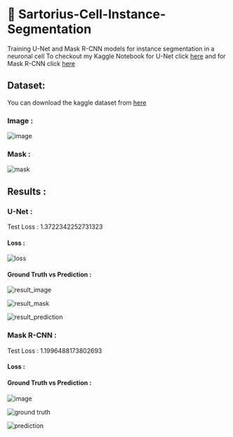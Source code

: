 # 🦠 Sartorius-Cell-Instance-Segmentation
Training U-Net and Mask R-CNN models for instance segmentation in a neuronal cell
To checkout my Kaggle Notebook for U-Net click [here](https://www.kaggle.com/frozenwolf/sartorius-visualization-training-u-net) and for Mask R-CNN click [here](https://www.kaggle.com/frozenwolf/sartorius-visualization-training-maskr-cnn)

## Dataset:
You can download the kaggle dataset from [here](https://www.kaggle.com/c/sartorius-cell-instance-segmentation/data)

### Image :
![image](https://user-images.githubusercontent.com/57902078/138550681-e35b0d6a-99b0-4457-a84e-21fe3de02fe3.png)

### Mask :
![mask](https://user-images.githubusercontent.com/57902078/138550685-c50bffae-3257-48b9-aa2a-81aa3cd83d3d.png)

## Results :
### U-Net :
Test Loss :       1.3722342252731323
#### Loss :
![loss](https://user-images.githubusercontent.com/57902078/138550718-22f351a6-80ba-4fef-ad83-5c5dbec926f7.png)

#### Ground Truth vs Prediction :
![result_image](https://user-images.githubusercontent.com/57902078/138550874-22054bab-4afc-4042-a694-761014987e39.png)

![result_mask](https://user-images.githubusercontent.com/57902078/138550796-90e93d95-3094-47a7-a829-532ffa5ab39a.png)

![result_prediction](https://user-images.githubusercontent.com/57902078/138550798-1cee1b01-f437-4064-97aa-9d5cff8f8685.png)

### Mask R-CNN :
Test Loss :       1.1996488173802693
#### Loss :


#### Ground Truth vs Prediction :
![image](https://user-images.githubusercontent.com/57902078/138565063-e96ee9a4-e0da-43fd-bf99-b7f4ff524bad.png)

![ground truth](https://user-images.githubusercontent.com/57902078/138565072-a1b8d036-3815-4028-986f-1502d5a317fb.png)

![prediction](https://user-images.githubusercontent.com/57902078/138565077-134766e4-1522-482f-871e-fac507202402.png)


